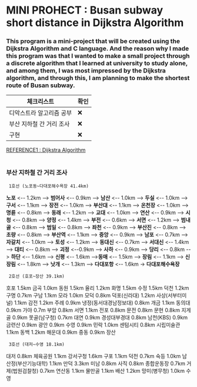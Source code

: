 # MINI PROHECT : Busan subway short distance in Dijkstra Algorithm
### This program is a mini-project that will be created using the Dijkstra Algorithm and C language. And the reason why I made this program was that I wanted to make a small project through a discrete algorithm that I learned at university to study alone, and among them, I was most impressed by the Dijkstra algorithm, and through this, I am planning to make the shortest route of Busan subway.



|체크리스트|확인|
|---------|----|
|디악스트라 알고리즘 공부|❌|
|부산 지하철 간 거리 조사|❌|
|구현                   |❌|

[REFERENCE1 : Dijkstra Algorithm](https://m.blog.naver.com/ndb796/221234424646)
#

### 부산 지하철 간 거리 조사
     1호선 (노포동~다대포해수욕장 41.4km)

**노포** <-- 1.2km --> **범어사** <-- 0.9km --> **남산** <-- 1.0km --> **두실** <-- 1.0km --> **구서** <-- 1.1km --> **장전** <-- 1.0km --> **부산대** <-- 1.1km --> **온천장** <-- 1.0km --> **명륜** <-- 0.8km --> **동래** <-- 1.2km --> **교대** <-- 1.0km --> **연산** <-- 0.9km --> **시청** <-- 0.8km --> **양정** <-- 1.4km --> **부전** <-- 0.6km --> **서면** <-- 1.2km --> **범내골** <-- 0.8km --> **범일** <-- 0.8km --> **좌천** <-- 0.9km --> **부산진** <-- 0.8km --> **초량** <-- 0.8km --> **부산역** <-- 1.1km --> **중앙** <-- 0.9km --> **남포** <-- 0.7km --> **자갈치** <-- 1.0km --> **토성** <-- 1.2km --> **동대신** <-- 0.7km --> **서대신** <-- 1.4km --> **대티** <-- 0.8km --> **괴정** 
 <--0.9km --> **사하** <-- 0.9km --> **당리** <-- 0.8km --> **하단** <-- 1.6km --> **신평** <-- 1.6km -->**동매** <-- 1.5km --> **장림** <-- 1.1km --> **신장림** <-- 1.8km --> **낫개** <-- 1.3km --> **다대포항** <-- 1.6km -> **다대포해수욕장**

 

     2호선 (호포~장산 39.1km)

호포 1.5km 금곡 1.0km 동원 1.5km 율리 1.2km 화명 1.5km 수정 1.5km 덕천 1.2km 구명 0.7km 구남 1.1km 모라 1.0km 모덕 0.8km 덕포(신라대) 1.2km 사상(서부터미널) 1.1km 감전 1.2km 주례 0.9km 냉정(동서대경남정보대) 0.8km 개금 1.1km 동의대 0.9km 가야 0.7m 부암 0.8km 서면 1.1km 전포 0.8km 문전 0.8km 문현 0.8km 지게골 0.9km 못골(남구청) 0.7km 대연 0.9km 경성대부경대 0.8km 남천(KBS) 0.9km 금련산 0.9km 광안 0.9km 수영 0.9km 민락 1.0km 센텀시티 0.8km 시립미술관 1.1km 동백 1.2km 해운대 0.9km 중동 0.9km 장산

 

     3호선 (대저~수영 18.1km)

대저 0.8km 체육공원 1.1km 강서구청 1.6km 구포 1.1km 덕천 0.7km 숙등 1.0km 남산정(부산기능대학) 1.1km 만덕 3.3km 미남 0.8km 사직 0.8km 종합운동장 0.7km 거제(법원검찰청) 0.7km 연산동 1.1km 물만골 1.1km 배산 1.2km 망미(병무청) 1.0km 수영
